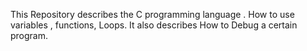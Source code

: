 This Repository describes the C programming language . How to use variables , functions, Loops. It also describes How to Debug a certain program.
